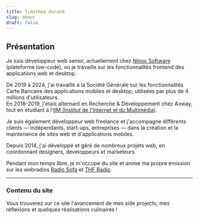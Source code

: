 ```yaml
---
title: Timothée Dorand
slug: about
draft: false
---
```


## Présentation

Je suis développeur web senior, actuellement chez <a href='https://ninox.com'>Ninox Software</a> (plateforme low-code), où je travaille sur les fonctionnalités frontend des applications web et desktop.

De 2019 à 2024, j'ai travaillé à la Société Générale sur les fonctionnalités Carte Bancaire des applications mobiles et desktop, utilisées par plus de 4 millions d'utilisateurs.  
En 2018-2019, j'étais alternant en Recherche & Développement chez Axway, tout en étudiant à l'<a href='https://iim.fr'>IIM (Institut de l'Internet et du Multimédia)</a>.

Je suis également développeur web freelance et j'accompagne différents clients — indépendants, start-ups, entreprises — dans la création et la maintenance de sites web et d'applications mobiles.

Depuis 2014, j'ai développé et géré de nombreux projets web, en coordonnant designers, développeurs et marketeurs.

Pendant mon temps libre, je m'occupe du site et anime ma propre émission sur les webradios <a href='https://www.radio-sofa.com'>Radio Sofa</a> et <a href='https://www.thfradio.de/'>THF Radio</a>.

---

### Contenu du site

Vous trouverez sur ce site l'avancement de mes side projects, mes réflexions et quelques réalisations culinaires !